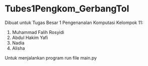 # Tubes1Pengkom_GerbangTol

Dibuat untuk Tugas Besar 1 Pengenanalan Komputasi
Kelompok 11:
1. Muhammad Falih Rosyidi
2. Abdul Hakim Yafi
3. Nadia
4. Alisha

Untuk menjalankan program run file main.py
